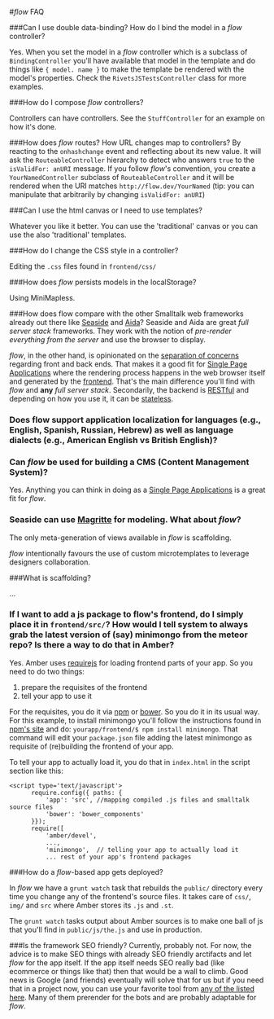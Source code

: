 #*flow* FAQ

###Can I use double data-binding? How do I bind the model in a *flow* controller? 

Yes. When you set the model in a *flow* controller which is a subclass of `BindingController` you'll have available that model in the template and do things like `{ model. name }` to make the template be rendered with the model's properties. Check the `RivetsJSTestsController` class for more examples.

###How do I compose *flow* controllers?

Controllers can have controllers. See the `StuffController` for an example on how it's done.

###How does *flow* routes? How URL changes map to controllers?
By reacting to the `onhashchange` event and reflecting about its new value. It will ask the `RouteableController` hierarchy to detect who answers `true` to the `isValidFor: anURI` message. If you follow *flow*'s convention, you create a `YourNamedController` subclass of `RouteableController` and it will be rendered when the URI matches `http://flow.dev/YourNamed` (tip: you can manipulate that arbitrarily by changing  `isValidFor: anURI`)

###Can I use the html canvas or I need to use templates?

Whatever you like it better. You can use the 'traditional' canvas or you can use the also 'traditional' templates. 

###How do I change the CSS style in a controller?

Editing the `.css` files found in `frontend/css/`

###How does *flow* persists models in the localStorage?

Using MiniMapless.

###How does flow compare with the other Smalltalk web frameworks already out there like [Seaside](http://seaside.st/) and [Aida](http://www.aidaweb.si/)?
Seaside and Aida are great *full server stack* frameworks. They work with the notion of *pre-render everything from the server* and use the browser to display. 

*flow*, in the other hand, is opinionated on the [separation of concerns](http://en.wikipedia.org/wiki/Separation_of_concerns) regarding front and back ends. That makes it a good fit for [Single Page Applications](http://en.wikipedia.org/wiki/Single-page_application) where the rendering process happens in the web browser itself and generated by the [frontend](http://en.wikipedia.org/wiki/Front_and_back_ends). That's the main difference you'll find with *flow* and **any** *full server stack*. Secondarily, the backend is [RESTful](http://en.wikipedia.org/wiki/Representational_state_transfer) and depending on how you use it, it can be [stateless](http://en.wikipedia.org/wiki/Stateless_protocol).


### Does flow support application localization for languages (e.g., English, Spanish, Russian, Hebrew) as well as language dialects (e.g., American English vs British English)?

### Can *flow* be used for building a CMS (Content Management System)?

Yes. Anything you can think in doing as a [Single Page Applications](http://en.wikipedia.org/wiki/Single-page_application) is a great fit for *flow*.

### Seaside can use [Magritte](https://code.google.com/p/magritte-metamodel/) for modeling. What about *flow*?
The only meta-generation of views available in *flow* is scaffolding. 

*flow* intentionally favours the use of custom microtemplates to leverage designers collaboration. 

###What is scaffolding?

...

### If I want to add a js package to flow's frontend, do I simply place it in `frontend/src/`? How would I tell system to always grab the latest version of (say) minimongo from the meteor repo? Is there a way to do that in Amber?
Yes. Amber uses [requirejs](http://requirejs.org/) for loading frontend parts of your app. So you need to do two things:

1. prepare the requisites of the frontend
2. tell your app to use it

For the requisites, you do it via [npm](https://www.npmjs.org) or [bower](http://bower.io/). So you do it in its usual way. For this example, to install minimongo you'll follow the instructions found in [npm's site](https://www.npmjs.org/package/minimongo) and do: `yourapp/frontend/$ npm install minimongo`. That command will edit your `package.json` file adding the latest minimongo as requisite of (re)building the frontend of your app.

To tell your app to actually load it, you do that in `index.html` in the script section like this:

```
<script type='text/javascript'>
      require.config({ paths: {
          'app': 'src', //mapping compiled .js files and smalltalk source files
          'bower': 'bower_components'
      }});
      require([
          'amber/devel',
          ...,
          'minimongo',  // telling your app to actually load it
          ... rest of your app's frontend packages
```
###How do a *flow*-based app gets deployed?

In *flow* we have a `grunt watch` task that rebuilds the `public/` directory every time you change any of the frontend's source files. It takes care of `css/`, `img/` and `src` where Amber stores its `.js` and `.st`. 

The `grunt watch` tasks output about Amber sources is to make one ball of js that you'll find in `public/js/the.js` and use in production.

###Is the framework SEO friendly?
Currently, probably not. For now, the advice is to make SEO things with already SEO friendly arctifacts and let *flow* for the app itself. If the app itself needs SEO really bad (like ecommerce or things like that) then that would be a wall to climb. Good news is Google (and friends) eventually will solve that for us but if you need that in a project now, you can use your favorite tool from [any of the listed here](https://www.google.com/search?q=angular+seo&oq=angular+seo&aqs=chrome..69i57j0l5.2531j0j7&sourceid=chrome&es_sm=91&ie=UTF-8#q=angular+seo). Many of them prerender for the bots and are probably adaptable for *flow*.
